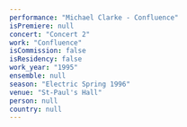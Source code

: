 ```yaml
---
performance: "Michael Clarke - Confluence"
isPremiere: null
concert: "Concert 2"
work: "Confluence"
isCommission: false
isResidency: false
work_year: "1995"
ensemble: null
season: "Electric Spring 1996"
venue: "St-Paul's Hall"
person: null
country: null
---
```


